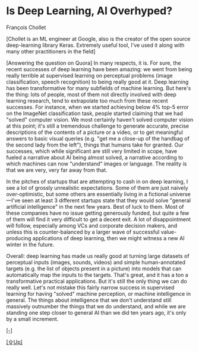 # Is Deep Learning, AI Overhyped?

François Chollet

[Chollet is an ML engineer at Google, also is the creator of the open
source deep-learning library Keras. Extremely useful tool, I've used
it along with many other practitioners in the field]

[Answering the question on Quora] In many respects, it is. For sure,
the recent successes of deep learning have been amazing: we went from
being really terrible at supervised learning on perceptual problems
(image classification, speech recognition) to being really good at
it. Deep learning has been transformative for many subfields of
machine learning. But here's the thing: lots of people, most of them
not directly involved with deep learning research, tend to extrapolate
too much from these recent successes. For instance, when we started
achieving below 4% top-5 error on the ImageNet classification task,
people started claiming that we had "solved" computer vision. We most
certainly haven't solved computer vision at this point; it's still a
tremendous challenge to generate accurate, precise descriptions of the
contents of a picture or a video, or to get meaningful answers to
basic visual queries (e.g. "get me a close-up of the handbag of the
second lady from the left"), things that humans take for granted. Our
successes, which while significant are still very limited in scope,
have fueled a narrative about AI being almost solved, a narrative
according to which machines can now "understand" images or
language. The reality is that we are very, very far away from that.

In the pitches of startups that are attempting to cash in on deep
learning, I see a lot of grossly unrealistic expectations. Some of
them are just naively over-optimistic, but some others are essentially
living in a fictional universe —I've seen at least 3 different
startups state that they would solve "general artificial intelligence"
in the next few years. Best of luck to them. Most of these companies
have no issue getting generously funded, but quite a few of them will
find it very difficult to get a decent exit. A lot of disappointment
will follow, especially among VCs and corporate decision makers, and
unless this is counter-balanced by a larger wave of successful
value-producing applications of deep learning, then we might witness a
new AI winter in the future.

Overall: deep learning has made us really good at turning large
datasets of perceptual inputs (images, sounds, videos) and simple
human-annotated targets (e.g. the list of objects present in a
picture) into models that can automatically map the inputs to the
targets. That's great, and it has a ton a transformative practical
applications. But it's still the only thing we can do really
well. Let's not mistake this fairly narrow success in supervised
learning for having "solved" machine perception, or machine
intelligence in general. The things about intelligence that we don't
understand still massively outnumber the things that we do understand,
and while we are standing one step closer to general AI than we did
ten years ago, it's only by a small increment.

[[-]](https://qr.ae/pGlN39)

[[⇪Up]](../../2020/07/ai.html)
